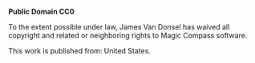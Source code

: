 
**Public Domain CC0**

To the extent possible under law, James Van Donsel has waived all copyright and related or neighboring rights to Magic Compass software.

This work is published from: United States. 
